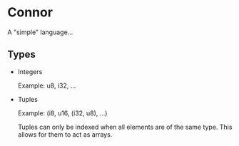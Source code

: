 # Connor

A "simple" language...

## Types
- Integers

    Example: u8, i32, ...

- Tuples

    Example: (i8, u16, (i32, u8), ...)

    Tuples can only be indexed when all elements are of the same type.
    This allows for them to act as arrays.
